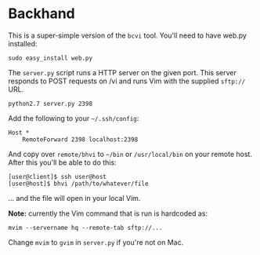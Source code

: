 Backhand
========

This is a super-simple version of the `bcvi` tool. You'll need to have web.py
installed:

    sudo easy_install web.py

The `server.py` script runs a HTTP server on the given port. This server
responds to POST requests on /vi and runs Vim with the supplied `sftp://` URL.

    python2.7 server.py 2398

Add the following to your `~/.ssh/config`:

    Host *
        RemoteForward 2398 localhost:2398

And copy over `remote/bhvi` to `~/bin` or `/usr/local/bin` on your remote host.
After this you'll be able to do this:

    [user@client]$ ssh user@host
    [user@host]$ bhvi /path/to/whatever/file

... and the file will open in your local Vim.

__Note:__ currently the Vim command that is run is hardcoded as:

    mvim --servername hq --remote-tab sftp://...

Change `mvim` to `gvim` in `server.py` if you're not on Mac.
